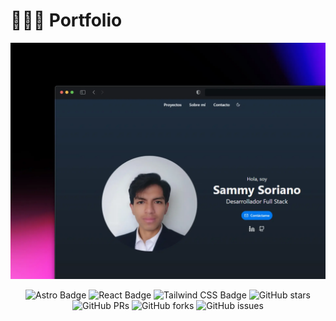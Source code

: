 # 👨🏻‍💻 Portfolio

<div align="center">
<a href="https://samuelsf.vercel.app/">
<img src="./public/portfolio.webp" alt="portfolio">
</a>
</div>

<div align="center">

![Astro Badge](https://img.shields.io/badge/Astro-FF3E00?logo=astro&logoColor=fff&style=flat)
![React Badge](https://img.shields.io/badge/React-61DAFB?logo=react&logoColor=000&style=flat)
![Tailwind CSS Badge](https://img.shields.io/badge/Tailwind%20CSS-06B6D4?logo=tailwindcss&logoColor=fff&style=flat)
![GitHub stars](https://img.shields.io/github/stars/Samuelsf22/portfolio)
![GitHub PRs](https://img.shields.io/github/issues-pr/Samuelsf22/portfolio)
![GitHub forks](https://img.shields.io/github/forks/Samuelsf22/portfolio)
![GitHub issues](https://img.shields.io/github/issues/Samuelsf22/portfolio)

</div>
